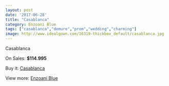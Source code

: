 ```yaml
---
layout: post
date: '2017-06-28'
title: "Casablanca"
category: Enzoani Blue
tags: ["casablanca","demure","prom","wedding","charming"]
image: http://www.idealgown.com/16319-thickbox_default/casablanca.jpg
---
```

Casablanca

On Sales: **$114.995**
<a href="https://www.idealgown.com/en/enzoani-blue/6503-casablanca.html"><amp-img layout="responsive" width="600" height="600" src="//www.idealgown.com/16319-thickbox_default/casablanca.jpg" alt="Casablanca 0" /></a>
<a href="https://www.idealgown.com/en/enzoani-blue/6503-casablanca.html"><amp-img layout="responsive" width="600" height="600" src="//www.idealgown.com/16320-thickbox_default/casablanca.jpg" alt="Casablanca 1" /></a>

Buy it: [Casablanca](https://www.idealgown.com/en/enzoani-blue/6503-casablanca.html "Casablanca")

View more: [Enzoani Blue](https://www.idealgown.com/en/95-enzoani-blue "Enzoani Blue")